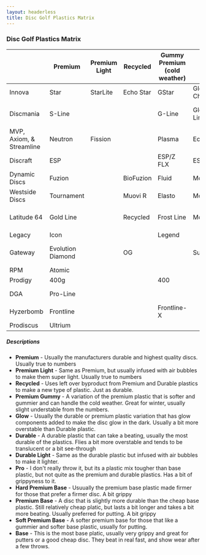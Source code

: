 ```yaml
---
layout: headerless
title: Disc Golf Plastics Matrix
---
```


### Disc Golf Plastics Matrix

|               |  Premium     |  Premium Light |  Recycled  |  Gummy Premium (cold weather) |  Glow |  Durable  |  Durable Light |  Pro      |  Hard Premium Base        |  Premium Base      |  Soft Premium Base         | Base Glow  | Base
----------------|--------------|------------|-------------|---------------|---------------|--------------|--------------|-----------|------------------|--------------------|----------------------|-------------------|------------
Innova          |  Star        |  StarLite  |  Echo Star  |  GStar        |  Glow Champ   |  Champion    |  Blizzard    |  Pro      |  KC-Pro          |  XT                |  R-Pro               |  DX Glow          |  DX
Discmania       |  S-Line      |            |             |  G-Line       |  Glow C-Line  |  C-Line      |              |  P-Line   |                  |  X-Line            |                      |  D-Line Glow      |  D-Line
MVP, Axiom, & Streamline  |  Neutron |  Fission   |       |  Plasma       |  Eclipse      |  Proton      |              |           |  Electron Firm   | Electron           |  Electron Soft       |                   |
Discraft        |  ESP         |            |             |  ESP/Z FLX    |  ESP/Z Glo    |  Elite Z     |  Z Lite      |  Elite X  |                  |  CT                |  Pro-D Soft          |                   |  Pro D
Dynamic Discs   |  Fuzion      |            |  BioFuzion  |  Fluid        |  Moonshine    |  Lucid       |  Lucid Air   |           |  Classic         |  Classic Blend     |  Classic Soft        |                   |  Prime
Westside Discs  |  Tournament  |            |  Muovi R    |  Elasto       |  Moonshine    |  VIP         |  VIP Air     |           |  BT Hard         |  BT Medium         |  BT Soft             |                   |  Origio
Latitude 64     |  Gold Line   |            |  Recycled   |  Frost Line   |  Moonshine    |  Opto Line   |  Opto Air    |           |  Zero Line Hard  |  Zero Line Medium  |  Zero Line Soft      |                   |  Retro Line
Legacy          |  Icon        |            |             |  Legend       |               |  Pinnacle    |  Ultralight  |           |  Protege         |                    |  Gravity             |                   |  Excel
Gateway         |  Evolution Diamond  |     |  OG         |               |  SuperGlow    |  Evolution Platinum   |     |           |  Soft            |  Stupid Soft       |  Really Freaking Flexible  |             |  Super Soft
RPM             |  Atomic      |            |             |               |               |  Cosmic      |              |           |                  |                    |                      |                   |  Strata
Prodigy         |  400g        |            |             |  400          |               |  750         |  Air         |           |  300G            |  300S              |  350Rx               |                   |  200
DGA             |  Pro-Line    |            |             |               |               |  SP-Line     |  RDGA        |           |                  |                    | Signature-Line       |                   |  D-Line
Hyzerbomb       |  Frontline   |            |             |  Frontline-X  |               |  Recon       |              |           |  Baseline Hard   |  Baseline          |  Baseline Soft       |                   |
Prodiscus       |  Ultrium     |            |             |               |               |  Premium     |              |           |                  |  Base              |                      |                   |

##### Descriptions
* **Premium** - Usually the manufacturers durable and highest quality discs. Usually true to numbers
* **Premium Light** - Same as Premium, but usually infused with air bubbles to make them super light. Usually true to numbers
* **Recycled** - Uses left over byproduct from Premium and Durable plastics to make a new type of plastic. Just as durable.
* **Premium Gummy** - A variation of the premium plastic that is softer and gummier and can handle the cold weather. Great for winter, usually slight understable from the numbers.
* **Glow** - Usually the durable or premium plastic variation that has glow components added to make the disc glow in the dark. Usually a bit more overstable than Durable plastic.
* **Durable** - A durable plastic that can take a beating, usually the most durable of the plastics. Flies a bit more overstable and tends to be translucent or a bit see-through
* **Durable Light** - Same as the durable plastic but infused with air bubbles to make it lighter.
* **Pro** - I don't really throw it, but its a plastic mix tougher than base plastic, but not quite as the premium and durable plastics. Has a bit of grippyness to it.
* **Hard Premium Base** - Usuually the premium base plastic made firmer for those that prefer a firmer disc. A bit grippy
* **Premium Base** - A disc that is slightly more durable than the cheap base plastic. Still relatively cheap platic, but lasts a bit longer and takes a bit more beating. Usually preferred for putting. A bit grippy
* **Soft Premium Base** - A softer premium base for those that like a gummier and softer base plastic, usually for putting.
* **Base** - This is the most base platic, usually very grippy and great for putters or a good cheap disc. They beat in real fast, and show wear after a few throws.
